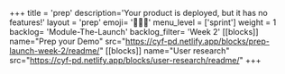 +++
title = 'prep'
description='Your product is deployed, but it has no features!'
layout = 'prep'
emoji= '🧑🏾‍💻'
menu_level = ['sprint']
weight = 1
backlog= 'Module-The-Launch'
backlog_filter= 'Week 2'
[[blocks]]
name="Prep your Demo"
src="https://cyf-pd.netlify.app/blocks/prep-launch-week-2/readme/"
[[blocks]]
name="User research"
src="https://cyf-pd.netlify.app/blocks/user-research/readme/"
+++
